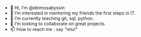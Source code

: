 - 👋 Hi, I’m @deimosabyssin
- 👀 I’m interested in mentoring my friends the first steps in IT. 
- 🌱 I’m currently teaching git, sql, python.
- 💞️ I’m looking to collaborate on great projects.
- 📫 How to reach me : say "miu!"

<!---
deimosabyssin/deimosabyssin is a ✨ special ✨ repository because its `README.md` (this file) appears on your GitHub profile.
You can click the Preview link to take a look at your changes.
--->
